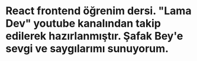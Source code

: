 # React frontend öğrenim dersi. "Lama Dev" youtube kanalından takip edilerek hazırlanmıştır. Şafak Bey'e sevgi ve saygılarımı sunuyorum.